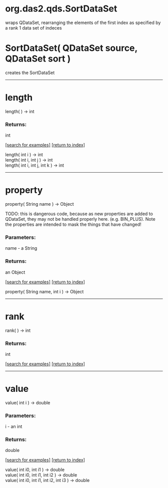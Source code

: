 # org.das2.qds.SortDataSet

wraps QDataSet, rearranging the elements of the first index as specified
 by a rank 1 data set of indeces

# SortDataSet( QDataSet source, QDataSet sort )
creates the SortDataSet

***
<a name="length"></a>
# length
length(  ) &rarr; int



### Returns:
int


<a href="https://github.com/autoplot/dev/search?q=length&unscoped_q=length">[search for examples]</a>
<a href="https://github.com/autoplot/documentation/blob/master/javadoc/index-all.md">[return to index]</a>

length( int i ) &rarr; int<br>
length( int i, int j ) &rarr; int<br>
length( int i, int j, int k ) &rarr; int<br>
***
<a name="property"></a>
# property
property( String name ) &rarr; Object

TODO: this is dangerous code, because as new properties are added to QDataSet, 
 they may not be handled properly here. (e.g. BIN_PLUS).
 Note the properties are intended to mask the things that have changed!

### Parameters:
name - a String

### Returns:
an Object


<a href="https://github.com/autoplot/dev/search?q=property&unscoped_q=property">[search for examples]</a>
<a href="https://github.com/autoplot/documentation/blob/master/javadoc/index-all.md">[return to index]</a>

property( String name, int i ) &rarr; Object<br>
***
<a name="rank"></a>
# rank
rank(  ) &rarr; int



### Returns:
int


<a href="https://github.com/autoplot/dev/search?q=rank&unscoped_q=rank">[search for examples]</a>
<a href="https://github.com/autoplot/documentation/blob/master/javadoc/index-all.md">[return to index]</a>

***
<a name="value"></a>
# value
value( int i ) &rarr; double



### Parameters:
i - an int

### Returns:
double


<a href="https://github.com/autoplot/dev/search?q=value&unscoped_q=value">[search for examples]</a>
<a href="https://github.com/autoplot/documentation/blob/master/javadoc/index-all.md">[return to index]</a>

value( int i0, int i1 ) &rarr; double<br>
value( int i0, int i1, int i2 ) &rarr; double<br>
value( int i0, int i1, int i2, int i3 ) &rarr; double<br>
